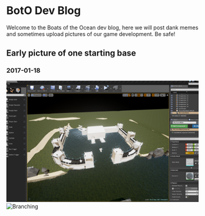# BotO Dev Blog

Welcome to the Boats of the Ocean dev blog, here we will post dank memes and sometimes upload pictures of our game development. Be safe!

## Early picture of one starting base
### 2017-01-18

<a href=""><img src="assets/images/2017-01-18-EmpireBaseMockup.PNG"></a>
![Branching](https://drive.google.com/open?id=0B3qR16U8YIDdWjRrcllmdTRXbm8)